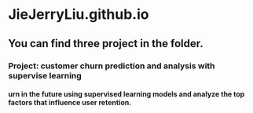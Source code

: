 # JieJerryLiu.github.io
## You can find three project in the folder.

### Project: customer churn prediction and analysis with supervise learning
#### urn in the future using supervised learning models and analyze the top factors that influence user retention.
